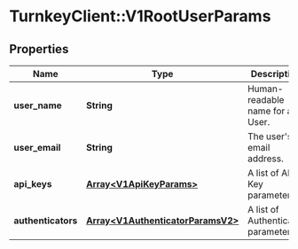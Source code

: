 # TurnkeyClient::V1RootUserParams

## Properties
Name | Type | Description | Notes
------------ | ------------- | ------------- | -------------
**user_name** | **String** | Human-readable name for a User. | 
**user_email** | **String** | The user&#x27;s email address. | [optional] 
**api_keys** | [**Array&lt;V1ApiKeyParams&gt;**](V1ApiKeyParams.md) | A list of API Key parameters. | 
**authenticators** | [**Array&lt;V1AuthenticatorParamsV2&gt;**](V1AuthenticatorParamsV2.md) | A list of Authenticator parameters. | 


